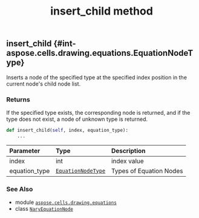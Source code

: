 ﻿---
title: insert_child method
second_title: Aspose.Cells for Python via .NET API References
description: 
type: docs
weight: 70
url: /aspose.cells.drawing.equations/naryequationnode/insert_child/
is_root: false
---

## insert_child {#int-aspose.cells.drawing.equations.EquationNodeType}

Inserts a node of the specified type at the specified index position in the current node's child node list.


### Returns 


If the specified type exists, the corresponding node is returned, and if the type does not exist, a node of unknown type is returned.


```python
def insert_child(self, index, equation_type):
    ...
```


| Parameter | Type | Description |
| :- | :- | :- |
| index | int | index value |
| equation_type | [`EquationNodeType`](/cells/python-net/aspose.cells.drawing.equations/equationnodetype) | Types of Equation Nodes |



### See Also
* module [`aspose.cells.drawing.equations`](../../)
* class [`NaryEquationNode`](/cells/python-net/aspose.cells.drawing.equations/naryequationnode)
